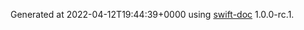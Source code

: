 Generated at 2022-04-12T19:44:39+0000 using [swift-doc](https://github.com/SwiftDocOrg/swift-doc) 1.0.0-rc.1.
